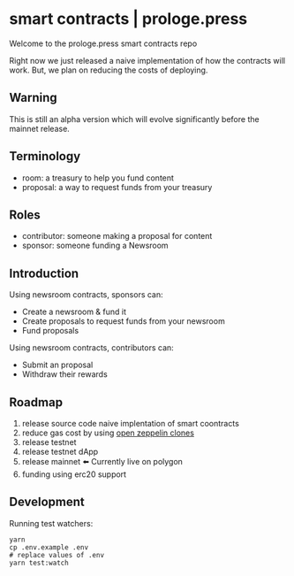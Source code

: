 # smart contracts | prologe.press

Welcome to the prologe.press smart contracts repo

Right now we just released a naive implementation of how the contracts will work. But, we plan on reducing the costs of deploying.

## Warning

This is still an alpha version which will evolve significantly before the mainnet release.

## Terminology

- room: a treasury to help you fund content
- proposal: a way to request funds from your treasury

## Roles

- contributor: someone making a proposal for content
- sponsor: someone funding a Newsroom

## Introduction

Using newsroom contracts, sponsors can:

- Create a newsroom & fund it
- Create proposals to request funds from your newsroom
- Fund proposals

Using newsroom contracts, contributors can:

- Submit an proposal
- Withdraw their rewards

## Roadmap

1. release source code naive implentation of smart coontracts
2. reduce gas cost by using [open zeppelin clones](https://docs.openzeppelin.com/contracts/4.x/api/proxy#Clones)
3. release testnet
4. release testnet dApp 
5. release mainnet ⬅️ Currently live on polygon
6. funding using erc20 support

## Development

Running test watchers:

```
yarn
cp .env.example .env
# replace values of .env
yarn test:watch
```
